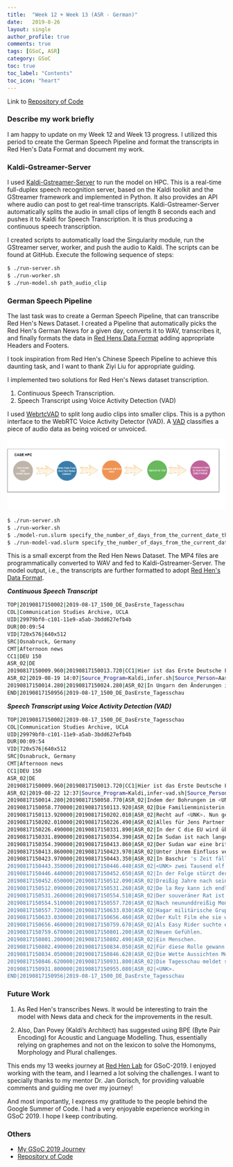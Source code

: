 ```yaml
---
title:  "Week 12 + Week 13 (ASR - German)"
date:   2019-8-26
layout: single
author_profile: true
comments: true
tags: [GSoC, ASR]
category: GSoC
toc: true
toc_label: "Contents"
toc_icon: "heart"
---
```


Link to [Repository of Code](https://github.com/AASHISHAG/asr-german)

### Describe my work briefly

I am happy to update on my Week 12 and Week 13 progress. I utilized this period to create the German Speech Pipeline and format the transcripts in Red Hen's Data Format and document my work.

### Kaldi-Gstreamer-Server

I used [Kaldi-Gstreamer-Server](https://github.com/alumae/kaldi-gstreamer-server) to run the model on HPC. This is a real-time full-duplex speech recognition server, based on the Kaldi toolkit and the GStreamer framework and implemented in Python. It also provides an API where audio can post to get real-time transcripts. Kaldi-Gstreamer-Server automatically splits the audio in small clips of length 8 seconds each and pushes it to Kaldi for Speech Transcription. It is thus producing a continuous speech transcription.

I created scripts to automatically load the Singularity module, run the GStreamer server, worker, and push the audio to Kaldi. The scripts can be found at GitHub. Execute the following sequence of steps:

``` bash
$ ./run-server.sh
$ ./run-worker.sh
$ ./run-model.sh path_audio_clip
``` 

### German Speech Pipeline

The last task was to create a German Speech Pipeline, that can transcribe Red Hen's News Dataset. I created a Pipeline that automatically picks the Red Hen's German News for a given day, converts it to WAV, transcribes it, and finally formats the data in [Red Hens Data Format](https://sites.google.com/site/distributedlittleredhen/home/the-cognitive-core-research-topics-in-red-hen/red-hen-data-format#TOC-Audio-Pipeline-Tags) adding appropriate Headers and Footers.

I took inspiration from Red Hen's Chinese Speech Pipeline to achieve this daunting task, and I want to thank Ziyi Liu for appropriate guiding. 

I implemented two solutions for Red Hen's News dataset transcription.

1. Continuous Speech Transcription.
2. Speech Transcript using Voice Activity Detection (VAD)

I used [WebrtcVAD](https://github.com/wiseman/py-webrtcvad) to split long audio clips into smaller clips. This is a python interface to the WebRTC Voice Activity Detector (VAD). A [VAD](https://en.wikipedia.org/wiki/Voice_activity_detection) classifies a piece of audio data as being voiced or unvoiced. 

![](
/others/speech-recognition-pipeline-3.png)

``` bash
$ ./run-server.sh
$ ./run-worker.sh
$ ./model-run.slurm specify_the_number_of_days_from_the_current_date_the_model_should_transcribe
$ ./run-model-vad.slurm specify_the_number_of_days_from_the_current_date_the_model_should_transcribe
``` 

This is a small excerpt from the Red Hen News Dataset. The MP4 files are programmatically converted to WAV and fed to Kaldi-Gstreamer-Server. The model output, i.e., the transcripts are further formatted to adopt [Red Hen's Data Format](https://sites.google.com/site/distributedlittleredhen/home/the-cognitive-core-research-topics-in-red-hen/red-hen-data-format#TOC-Audio-Pipeline-Tags).
    
**_Continuous Speech Transcript_**
    
``` bash    
TOP|20190817150002|2019-08-17_1500_DE_DasErste_Tagesschau
COL|Communication Studies Archive, UCLA
UID|29979bf0-c101-11e9-a5ab-3bdd627efb4b
DUR|00:09:54
VID|720x576|640x512
SRC|Osnabruck, Germany
CMT|Afternoon news
CC1|DEU 150
ASR_02|DE
20190817150009.960|20190817150013.720|CC1|Hier ist das Erste Deutsche Fernsehen mit der tagesschau.
ASR_02|2019-08-19 14:07|Source_Program=Kaldi,infer.sh|Source_Person=Aashish Agarwal|Codebook=Deutsch Speech to Text
20190817150014.280|20190817150024.280|ASR_02|In Ungarn den Änderungen in den Bodensee ist es jetzt den deutschen Fernsehsendern wie der Tagesschau. Sie im Studio Karolinen lernen. Meine Damen und Herren ich begrüße Sie zutage Schau. Die Tiere in Berlin findet oft hinter verschlossenen Türen statt an diesem Wochenende aber stehen viele Türen offen Politik wird dann zwar nicht gemacht aber die Bürger sind eingeladen sich über die Arbeit der Bundesregierung zu informieren das Kanzleramt Die Ministerien und das Bundes Presseamt bieten mehr als acht Hundert Veranstaltungen an das Motto in diesem Jahr Halle. Politik. Familienministerin ist heute mit den Kindern aufgestanden macht den Auftakt beim Tag der offenen Tür Demokratie Grundrechte das muss schon bei den kleinsten Thema sein Amt Kinder rechts Bus wissen Sie genau was sie von der Ministerin erwachten Brecht erbaut. <UNK> Gewalt freie entziehen. Das Recht eine Ausbildung zu machen das Recht das Thema des kennen zur Schule gehen kann wenn man Behinderungen hart und so dass man trotzdem gleichberechtigtes heranwachsen. Auch Religionen Kultur und Summers Heute spricht der Bürger die Politiker hören es zu Hallo Politik das Kanzleramt Lied ein und alle vierzehn Ministerien Lassen hinter die Kulissen schauen Andrang und Ausflüge auch in Europas größten danken den hat das Gesundheitsministerium aufstellen lassen die gesund. des Bürgers ist wichtig Aufklärung tut Not und auch die im <UNK> Quoten und so kann wer will sich gleich noch impfen lassen ehe bekommt die zweite Masern Impfung. Alles für Jens Sparten. Bürger fragen Politiker antworten der Finanzminister der auch es Pedell Chef werden will lässt sich auch vom Volk wenig entlocken und nichts zur Pacht nach innen Wahl zur Demokratie dazu dass man sich auch mit <UNK>. Nun Freunden guten spricht und Bambus sagt Wenn was zu sagen ist heute also der Vizekanzler Morgen dann die Kanzlerin. In der C die Ouvertüre über einen Parteiausschluss des früheren Verfassungsschutz Präsidenten Maßen diskutiert Die Vorsitzende Kramp Karrenbauer sagte den Zeitungen der Funke Mediengruppe sie sehe beimaßen keine Haltung die ihn mit der C die EU noch wirklich verbinde Allerdings gebe es hohe Hürden für einen Parteiausschluss Der sächsische Ministerpräsident. Kretschmer kritisierte die Überlegungen Man schließt er niemanden aus der C D U aus nur weil er unbequem sei maßen gilt als konservativer C die EU Politiker und Gegner von Merkels Flüchtlingspolitik. In Hongkong haben erneut Tausende Menschen für Freiheit und Demokratie demonstriert. Hirten vorwiegend Lehrer zum Sitz der umstrittenen Regierungschefin Lärm der Protest verlief friedlich Unterdessen trafen sich in einem Park der Metropole Tausender Gegendemonstranten mit chinesischen Fahnen die sich selbst die Beschützer Hongkongs nennen die Zentralregierung in Peking hatte zuletzt vor Unruhen gewarnt Einheiten der Bewohner. Volkspolizei sind seit Tagen in der DDR benachbarten chinesischen Staat Shannon Jenny stark zunimmt. Im Sudan ist nach langen Verhandlungen der Weg für eine Übergangsregierung frei Vertreter von Opposition und bislang regierende Militär Rat haben heute in der Hauptstadt Khartum ein Abkommen unterzeichnet das einen gemeinsamen Rat von Zivilisten und Militärangehörigen vorsieht Dieser soll etwas mehr als drei Jahre lang. Gießen Dann sollen Wahlen stattfinden. Der Sudan Bäume britische Kolonie und wurde neun Hundert sechsundfünfzig unabhängig politisch stabile Phasen gab es seitdem kaum mehrmals putschte sich das Militär an die Macht. Neun und achtzig der Staatsstreich durch Generalleutnant Baschir der später offiziell Präsident wird unterstützt wird er von Islamisten unter ihrem Einfluss verhängte Baschir ein Scharia Gesetz und verschärfte damit den Konflikt mit dem Süden des Landes in dem das Christentum und traditioneller Religionen verbreitet sind. In bei Schiras Zeit fällt auch der Ausbruch des Darfur Konflikts Regierungstreue Milizen gehen brutal gegen rebellierende Volksgruppen vor ein Hundert Punkt null null null werden getötet der Konflikt ist bis heute nicht gelöst. Internationale Strafgerichtshof verhängte Haftbefehle gegen Baschir unter anderem wegen Kriegsverbrechen und Völkermordes. <UNK> und elf wird der Südsudan unabhängig. Olga stürzt der Sudan in eine wirtschaftliche Krise die zuletzt in immer stärkere Proteste mündet. Dreißig Jahre nach seiner Machtübernahme wird bei schier aus den eigenen Reihen gestürzt die Kontrolle übernimmt ein Militärrat aus allen Landesteilen sind sie nach Khartum gereist um einen historischen Tag zu feiern. Teheran ist nun Geschichte Es beginnt eine neue Ära. De la Rey de kann ich endlich wieder frei durch atmen die den alles war sehr teuer lieferbaren verzweifelt. Zwei Unterschriften festlicher Rahmen und viele Prominente aus dem Ausland Vertreter von Opposition und Militär besiegeln das über Monate mühsam verhandelte Vertrags. Der souveräner Rat ist künftig höchstes Staatsorgan Opposition und Militärs entsenden jeweils fünf Vertreter den elften bestimmen beide einvernehmlich ein General führt zunächst den Vorsitz der Rat überwacht die Regierungsbildung die Opposition benennt den Premierminister. <UNK> Militär den Innen und Verteidigungsminister nach neununddreißig Monaten Gibt es Wahlen. Hara militärischer Gruppen sollen künftig der Armee unterstellt werden Sie haben Anfang Juni ein Protest kennt mit brutaler Gewalt aufgelöst das gab viele Tote eine schwere Bürde Nun soll ein neues Kapitel aufgeschlagen werden. Eine Reihe hoffen dass es mit dem Sudan jetzt aufwärts geht der weder stolzer von Saldanha im können die Waffen niederlegen Frieden schließen können. <UNK> und <UNK>. Für Millionen ist ist der Tag der Freiheit auch wenn auf dem Weg zur Demokratie Unwägbarkeiten bleiben. Der Kult Film Easy Rider hat ihn berühmt gemacht das erste große Roadmovie der Kinogeschichte Eine begeistert gefeiert der Rebellion gegen das U es Establishment der späten sechzig er Jahrgang Peter Fonda wurde damit zum Idol der Hippiebewegung jetzt ist der Schauspieler im Alter von neunundsiebzig Jahren gestorben Nach Angaben seiner. Amelia erlag er den Folgen einer Lungenkrebserkrankung. Diese Leute versuchte er die Freiheit und fand Drogen und Rock n Roll. Von der spielte an der Seite von Bernay Vorfahr vor fünfzig Jahren nicht nur eine Hauptrolle in Easy Rider Er schrieb auch am Drehbuch mit und produzierte. Abenteuerfilm und Gesellschaftskritik zugleich brachte Easy Rider Peter Fonda seine erste Oscar Nominierung ein und machte ihm früher Leinwand Legende die Schauspielerei hatte er in den Genen schon sein Vater Henry Fonda war ein Star auf seine Schwester Jane reüssierte in Hollywood die Mutter hatte sich das Leben genommen als Peter und Jane noch Kind. waren vielleicht auch deshalb lagen Peter Fonda melancholische Räume. Als Bienenzüchter Vietnam Veteranen kämpfte er in dem Film JuLis Gold gegen Kriegs Trauma und Einsamkeit. Hat im Erdreich ihre Einkäufe selbst. Ich mach das Schiff. Ich bin nur so durcheinander. Neun Dingen gegenüber neuen Gefühlen. Ein Menschen. Diese Rolle gewann Fonda dem Golden Globe siebenundzwanzig Jahre nach Easy Rider Kamm Becks wie diese sind selten in Hollywood. Es ist großartig zurück zu sein Gardens ruhige Weberei. Mit einem Stern auf dem Hollywood Boulevard wird er im Filmgeschäft unsterblich auch wenn er im Alter von neunundsiebzig Jahren den Kampf gegen den Lungenkrebs verliert seine Schwester Jane Fonda veröffentlichte eine Stellungnahme in seinen letzten Tagen hatte ich eine schöne Zeit mit ihm allein erging lachend davon. Die Wette Aussichten. Nun wechselnd bewölkt mit sonnigen Abschnitten später vom Südwesten bis in die Mitte Schauer Zum Teil Gewitter die sich Richtung Osten ausbreiten achtzehn bis dreiunddreißig Grad. Die Tagesschau meldet sich wieder um siebzehn Uhr fünfzig Ich wünsche Ihnen einen schönen Tag. Neben Vorlage oder die Sängerin der Banco Bena bei Vala Gong gab. Die Verpflichtung Gagat wahrlich Das ist die Wahl Haupterwerbsquelle verstehen war das sind rein auf dem Tappert Fella aller Verstehen Sie Spaß Marc Forster schmeißt Nepal. Von den ehrlich Brothers ist nur einer ehrlich. Daher habe ich bringe Isabel war Level Europäer These schwimmen. Verstehen Sie Spaß bei <UNK> aus Mallorca Heute und zwanzig Uhr fünfzehn im Ersten.
END|20190817150956|2019-08-17_1500_DE_DasErste_Tagesschau
```

**_Speech Transcript using Voice Activity Detection (VAD)_**

``` bash    
TOP|20190817150002|2019-08-17_1500_DE_DasErste_Tagesschau
COL|Communication Studies Archive, UCLA
UID|29979bf0-c101-11e9-a5ab-3bdd627efb4b
DUR|00:09:54
VID|720x576|640x512
SRC|Osnabruck, Germany
CMT|Afternoon news
CC1|DEU 150
ASR_02|DE
20190817150009.960|20190817150013.720|CC1|Hier ist das Erste Deutsche Fernsehen mit der tagesschau.
ASR_02|2019-08-22 12:37|Source_Program=Kaldi,infer-vad.sh|Source_Person=Aashish Agarwal|Codebook=Deutsch Speech to Text
20190817150014.280|20190817150058.770|ASR_02|Indem der Bohrungen im <UNK> ist es die erste deutsche Fernsehen mit der Tagesschau. Nein. Die im Studio Karolinen Kanzler Guten Tag meine Damen und Herren ich begrüße Sie zutage Schau. In Berlin findet oft hinter verschlossenen Türen statt an diesem Wochenende aber stehen viele Türen offen Politik wird dann zwar nicht gemacht aber die Bürger sind eingeladen sich über die Arbeit der Bundesregierung zu informieren das Kanzleramt die Ministerien und das Bundes Presseamt bieten mehr als acht Hundert Veranstaltungen an das Motto in diesem Jahr Hallo. Teak.
20190817150058.770000|20190817150113.920|ASR_02|Die Familienministerin ist heute mit den Kindern aufgestanden macht den Auftakt beim Tag der offenen Tür Demokratie Grundrechte das muss schon bei den kleinsten Thema sein Amt Kinder rechts Bus wissen Sie genau was sie von der Ministerin erwachten.
20190817150113.920000|20190817150202.010|ASR_02|Recht auf <UNK>. Nun gewaltfreie Erziehung. In können das Recht eine Ausbildung zu machen nun das Recht das jedes Kind zur Schule gehen kann wenn man Behinderungen hart und so dass man trotzdem gleichberechtigtes heranwachsen. Auch Religionen Kultur und Summers Heute spricht der Bürger die Politiker hören es zu Hallo Politik das Kanzleramt Lied ein und alle vierzehn Ministerien Lassen hinter die Kulissen schauen Andrang und Ausflüge auch in Europas größten danken den hat das Gesundheitsministerium aufstellen lassen die gesund. <UNK> des Bürgers ist wichtig Aufklärung tut Not und auch die im <UNK> Quoten und so kann wer will sich gleich noch impfen lassen ehe bekommt die zweite Masern Impfung.
20190817150202.010000|20190817150226.490|ASR_02|Alles für Jens Partner. Bürger fragen Politiker antworten der Finanzminister der auch ist Pedell Chef werden will lässt sich auch vom Volk wenig entlocken und nichts zur Pacht nach innen Wahl zur Demokratie dazu dass man sich auch mit <UNK> <UNK>. Gut spricht und Bambus sagt Wenn was zu sagen. Deutsche <UNK> also der Vizekanzler Morgen dann die Kanzlerin.
20190817150226.490000|20190817150331.890|ASR_02|In der C die EU wird über einen Parteiausschluss des früheren Verfassungsschutz Präsidenten Maßen diskutiert Die Vorsitzende Kramp Karrenbauer sagte den Zeitungen der Funke Mediengruppe sie sehe beimaßen keine Haltung die ihn mit der C die EU noch wirklich verbinde Allerdings gebe es hohe Hürden für einen Parteiausschluss Der sächsische Ministerpräsident Kretschmer Kreta. Die Überlegungen Man schließt er niemanden aus der C D U aus nur weil er unbequem sei maßen gilt als konservativer C die EU Politiker und Gegner von Merkels Flüchtlingspolitik. In Hongkong haben erneut tausende Menschen für Freiheit und Demokratie demonstriert Heute marschierten vorwiegend Lehrer zum Sitz der umstrittenen Regierungschefin Lärm der Protest verlief friedlich Unterdessen trafen sich in einem Park der Metropole Tausender Gegendemonstranten mit chinesischen Fahnen die sich selbst die <UNK>. Dieser Hongkongs nennen die Zentralregierung in Peking hatte zuletzt vor Unruhen gewarnt Einheiten der bewaffneten Volkspolizei sind seit Tagen in der der benachbarten chinesischen Staat Chengguan stark zunimmt.
20190817150331.890000|20190817150354.390|ASR_02|Im Sudan ist nach langen Verhandlungen der Weg für eine Übergangsregierung frei Vertreter von Opposition und bislang regierende Militär Rat haben heute in der Hauptstadt Khartum ein Abkommen unterzeichnet das einen gemeinsamen Rat von Zivilisten und Militärangehörigen vorsieht Dieser soll etwas mehr als drei Jahre lang regieren. Sollen Wahlen stattfinden.
20190817150354.390000|20190817150413.860|ASR_02|Der Sudan war eine britische Kolonie und wurde neun Hundert sechsundfünfzig unabhängig politisch stabile Phasen gab es seitdem kaum mehrmals putschte sich das Militär an die Macht neun Hundert neunundachtzig der Staatsstreich durch Generalleutnant Baschir der später offiziell Präsident wird unterstützt wird davon Islamisten.
20190817150413.860000|20190817150423.970|ASR_02|Unter ihrem Einfluss verhängte Baschir ein Scharia Gesetz und verschärfte damit den Konflikt mit dem Süden des Landes in dem das Christentum und traditioneller Religionen verbreitet sind.
20190817150423.970000|20190817150443.350|ASR_02|In Baschir 's Zeit fällt auch der Ausbruch des Darfur Konflikts Regierungstreue Milizen gehen brutal gegen rebellierende Volksgruppen vor ein Hundert Punkt null null null werden getötet der Konflikt ist bis heute nicht gelöst. <UNK> Internationale Strafgerichtshof verhängte Haftbefehle gegen Baschir unter anderem wegen Kriegsverbrechen und Völkermordes.
20190817150443.350000|20190817150446.440|ASR_02|<UNK> zwei Tausend elf wird der Südsudan unabhängig.
20190817150446.440000|20190817150452.650|ASR_02|In der Folge stürzt der Sudan in eine wirtschaftliche Krise die zuletzt in immer stärkere Proteste mündet.
20190817150452.650000|20190817150512.090|ASR_02|Dreißig Jahre nach seiner Machtübernahme wird bei schier aus den eigenen Reihen gestürzt die Kontrolle übernimmt ein Militärrat. <UNK> allen Landesteilen sind sie nach Khartum gereist um einen historischen Tag zu feiern. <UNK> Rad ist nun Geschichte Es beginnt eine neue Ära.
20190817150512.090000|20190817150531.260|ASR_02|De la Rey kann ich endlich wieder frei durch atmen alles war sehr teuer lieferbaren verzweifelt. Zwei Unterschriften festlicher Rahmen und viele Prominente aus dem Ausland. Der von Opposition und Militär besiedeln das über Monate mühsam verhandelte Vertrags.
20190817150531.260000|20190817150554.510|ASR_02|Der souveräner Rat ist künftig höchstes Staatsorgan Opposition und Militärs entsenden jeweils fünf Vertreter den elften bestimmen beide einvernehmlich ein General führt zunächst den Vorsitz. <UNK> überwacht die Regierungsbildung die Opposition benennt den Premierminister das Militär den Innen und Verteidigungsminister.
20190817150554.510000|20190817150557.720|ASR_02|Nach neununddreißig Monaten Gibt es Wahlen.
20190817150557.720000|20190817150633.030|ASR_02|Hagar militärische Gruppen sollen künftig der Armee unterstellt werden Sie haben Anfang Juni ein Protest kennt mit brutaler Gewalt aufgelöste Ska viele Tote eine schwere Bürde Nun soll ein neues Kapitel aufgeschlagen werden. Wir hoffen dass es mit dem Sudan jetzt aufwärts geht weder stolzer von Saldanha im können die Waffen niederlegen Frieden schließen können. <UNK> und <UNK>. Für Millionen ist ist der Tag der Freiheit auch wenn auf dem Weg zur Demokratie Unwägbarkeiten bleiben.
20190817150633.030000|20190817150656.460|ASR_02|Der Kult Film ehe sie wieder hat ihn berühmt gemacht das erste große Roadmovie der Kinogeschichte Eine begeistert gefeiert der Rebellion gegen das U es Establishment der späten sechzig er Jahrgang Peter Fonda wurde damit zum Idol der Hippiebewegung jetzt ist der Schauspieler im Alter von neunundsiebzig Jahren gestorben Nach Angaben seiner Familie. <UNK> er den Folgen einer Lungenkrebserkrankung.
20190817150656.460000|20190817150759.670|ASR_02|Als Easy Rider suchte er die Freiheit und fand. Trotz der NRO. Peter Fonda spielte an der Seite von Dennis Hopper fünfzig Jahren nicht nur eine Hauptrolle in Easy Rider Er schrieb auch am Drehbuch mit und produzierte. Abenteuer Film und Gesellschaftskritik zugleich brachte Easy Rider Peter Fonda seine erste Oscar Nominierung ein und machte ihm früher Leinwand Legende die Schauspielerei hatte er in den Genen schon sein Vater Henry Fonda war einst dar auch seine Schwester Jane reüssierte in Hollywood die Mutter hatte sich das Leben genommen als Peter und Jane auch Kinder. Vielleicht auch deshalb lagen Peter Fonda melancholische Räume. Ins Bienenzüchter Vietnam Veteranen kämpfte er in dem Film Julies Gold gegen Kriegs Trauma und Einsamkeit. Hat in den Vertrag ihre Einkäufe selbst. Ich mach das Schiff. Ich bin nur so durcheinander. Wenn man sich neuen Dingen gegenüber verhält.
20190817150759.670000|20190817150801.200|ASR_02|Neuen Gefühlen.
20190817150801.200000|20190817150802.490|ASR_02|Ein Menschen.
20190817150802.490000|20190817150834.050|ASR_02|Für diese Rolle gewann von da den Golden Globe siebenundzwanzig Jahren nach Easy Rider Kamm Becks wie diese sind selten in Hollywood. Es ist großartig zurück zu sein Jahresberichte Weber. Mit einem Stern auf dem Hollywood Bulevar wird er im Filmgeschäft unsterblich auch wenn er im Alter von neunundsiebzig Jahren den Kampf gegen den Lungenkrebs verliert seine Schwester Jane Fonda veröffentlichte eine Stellungnahme in seinen letzten Tagen hatte ich eine schöne Zeit mit ihm allein erging lachend davon.
20190817150834.050000|20190817150846.620|ASR_02|Die Wette Aussichten Morgen wechselnd bewölkt mit sonnigen Abschnitten später vom Südwesten bis in die Mitte Schauer Zum Teil Gewitter die sich Richtung Osten ausbreiten achtzehn bis dreiunddreißig Grad.
20190817150846.620000|20190817150931.800|ASR_02|Die Tagesschau meldet sich wieder um siebzehn Uhr fünfzig Ich wünsche Ihnen einen schönen Tag. Neben Vorlage oder die Sängerin der Banco Bena bei Vala Gong gab. Verstehe gackerte wahrlich Das ist Hauptsache wirklich verstehen war. Der Rhein auf dem Tappert Fella aller Verstehen Sie Spaß Marc Forster schmeißen Gepard. Von den ehrlich Brothers ist nur einer ehrlich. Abel. Isabel war Level Europäer These schwimmen. Verstehen Sie Spaß Spezial aus Mallorca heute um zwanzig Uhr fünfzehn im Ersten.
20190817150931.800000|20190817150955.080|ASR_02|<UNK>.
END|20190817150956|2019-08-17_1500_DE_DasErste_Tagesschau
```

### Future Work

1. As Red Hen's transcribes News. It would be interesting to train the model with News data and check for the improvements in the result.

2.  Also, Dan Povey (Kaldi’s Architect) has suggested using BPE (Byte Pair Encoding) for Acoustic and Language Modelling. Thus, essentially relying on graphemes and not on the lexicon to solve the Homonyms, Morphology and Plural challenges.

This ends my 13 weeks journey at [Red Hen Lab](http://www.redhenlab.org/home) for GSoC-2019. I enjoyed working with the team, and I learned a lot solving the challenges. I want to specially thanks to my mentor Dr. Jan Gorisch, for providing valuable comments and guiding me over my journey!

And most importantly, I express my gratitude to the people behind the Google Summer of Code. I had a very enjoyable experience working in GSoC 2019. I hope I keep contributing.

### Others

- [My GSoC 2019 Journey](https://aashishag.github.io/categories/#gsoc)
- [Repository of Code](https://github.com/AASHISHAG/asr-german)